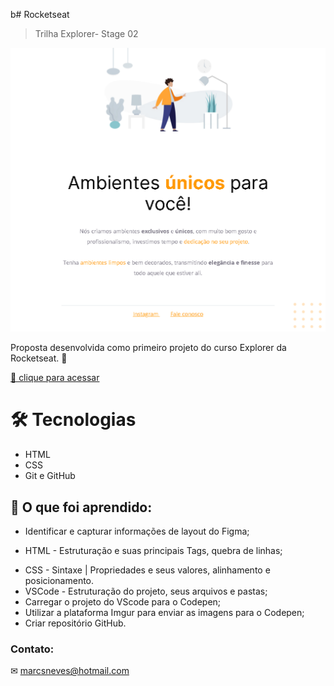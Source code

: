 b# Rocketseat 

> Trilha Explorer- Stage 02

![preview](/images/preview_projeto_1.png)

Proposta desenvolvida como primeiro projeto do curso Explorer da Rocketseat. 🚀

[🔗 clique para acessar](https://github.com/marcelosnows/Projeto_1_Stage-02)


# 🛠 Tecnologias

* HTML
* CSS
* Git e GitHub

## 🤯 O que foi aprendido:

- Identificar e capturar informações de layout do Figma;
* HTML - Estruturação e suas principais Tags, quebra de linhas;
- CSS - Sintaxe | Propriedades e seus valores, alinhamento e posicionamento.
- VSCode - Estruturação do projeto, seus arquivos e pastas;
- Carregar o projeto do VScode para o Codepen;
- Utilizar a plataforma Imgur para enviar as imagens para o Codepen;
- Criar repositório GitHub.

### Contato:

✉ marcsneves@hotmail.com